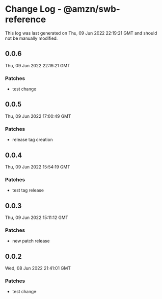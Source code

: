 # Change Log - @amzn/swb-reference

This log was last generated on Thu, 09 Jun 2022 22:19:21 GMT and should not be manually modified.

## 0.0.6
Thu, 09 Jun 2022 22:19:21 GMT

### Patches

- test change

## 0.0.5
Thu, 09 Jun 2022 17:00:49 GMT

### Patches

- release tag creation

## 0.0.4
Thu, 09 Jun 2022 15:54:19 GMT

### Patches

- test tag release

## 0.0.3
Thu, 09 Jun 2022 15:11:12 GMT

### Patches

- new patch release

## 0.0.2
Wed, 08 Jun 2022 21:41:01 GMT

### Patches

- test change

